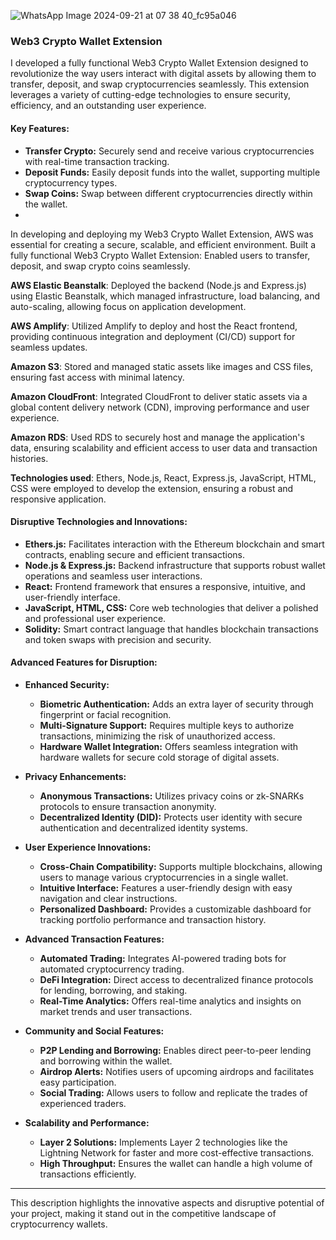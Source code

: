 

![WhatsApp Image 2024-09-21 at 07 38 40_fc95a046](https://github.com/user-attachments/assets/33f0507f-4bce-44b1-a8bd-f87255588024)

### Web3 Crypto Wallet Extension

I developed a fully functional Web3 Crypto Wallet Extension designed to revolutionize the way users interact with digital assets by allowing them to transfer, deposit, and swap cryptocurrencies seamlessly. This extension leverages a variety of cutting-edge technologies to ensure security, efficiency, and an outstanding user experience.

#### Key Features:
- **Transfer Crypto:** Securely send and receive various cryptocurrencies with real-time transaction tracking.
- **Deposit Funds:** Easily deposit funds into the wallet, supporting multiple cryptocurrency types.
- **Swap Coins:** Swap between different cryptocurrencies directly within the wallet.
- 
In developing and deploying my Web3 Crypto Wallet Extension, AWS was essential for creating a secure, scalable, and efficient environment.
Built a fully functional Web3 Crypto Wallet Extension: Enabled users to transfer, deposit, and swap crypto coins seamlessly.

**AWS Elastic Beanstalk**: Deployed the backend (Node.js and Express.js) using Elastic Beanstalk, which managed infrastructure, load balancing, and auto-scaling, allowing focus on application development.

**AWS Amplify**: Utilized Amplify to deploy and host the React frontend, providing continuous integration and deployment (CI/CD) support for seamless updates.

**Amazon S3**: Stored and managed static assets like images and CSS files, ensuring fast access with minimal latency.

**Amazon CloudFront**: Integrated CloudFront to deliver static assets via a global content delivery network (CDN), improving performance and user experience.

**Amazon RDS**: Used RDS to securely host and manage the application's data, ensuring scalability and efficient access to user data and transaction histories.

**Technologies used**: Ethers, Node.js, React, Express.js, JavaScript, HTML, CSS were employed to develop the extension, ensuring a robust and responsive application.

#### Disruptive Technologies and Innovations:
- **Ethers.js:** Facilitates interaction with the Ethereum blockchain and smart contracts, enabling secure and efficient transactions.
- **Node.js & Express.js:** Backend infrastructure that supports robust wallet operations and seamless user interactions.
- **React:** Frontend framework that ensures a responsive, intuitive, and user-friendly interface.
- **JavaScript, HTML, CSS:** Core web technologies that deliver a polished and professional user experience.
- **Solidity:** Smart contract language that handles blockchain transactions and token swaps with precision and security.

#### Advanced Features for Disruption:
- **Enhanced Security:**
  - **Biometric Authentication:** Adds an extra layer of security through fingerprint or facial recognition.
  - **Multi-Signature Support:** Requires multiple keys to authorize transactions, minimizing the risk of unauthorized access.
  - **Hardware Wallet Integration:** Offers seamless integration with hardware wallets for secure cold storage of digital assets.

- **Privacy Enhancements:**
  - **Anonymous Transactions:** Utilizes privacy coins or zk-SNARKs protocols to ensure transaction anonymity.
  - **Decentralized Identity (DID):** Protects user identity with secure authentication and decentralized identity systems.

- **User Experience Innovations:**
  - **Cross-Chain Compatibility:** Supports multiple blockchains, allowing users to manage various cryptocurrencies in a single wallet.
  - **Intuitive Interface:** Features a user-friendly design with easy navigation and clear instructions.
  - **Personalized Dashboard:** Provides a customizable dashboard for tracking portfolio performance and transaction history.

- **Advanced Transaction Features:**
  - **Automated Trading:** Integrates AI-powered trading bots for automated cryptocurrency trading.
  - **DeFi Integration:** Direct access to decentralized finance protocols for lending, borrowing, and staking.
  - **Real-Time Analytics:** Offers real-time analytics and insights on market trends and user transactions.

- **Community and Social Features:**
  - **P2P Lending and Borrowing:** Enables direct peer-to-peer lending and borrowing within the wallet.
  - **Airdrop Alerts:** Notifies users of upcoming airdrops and facilitates easy participation.
  - **Social Trading:** Allows users to follow and replicate the trades of experienced traders.

- **Scalability and Performance:**
  - **Layer 2 Solutions:** Implements Layer 2 technologies like the Lightning Network for faster and more cost-effective transactions.
  - **High Throughput:** Ensures the wallet can handle a high volume of transactions efficiently.



---

This description highlights the innovative aspects and disruptive potential of your project, making it stand out in the competitive landscape of cryptocurrency wallets.
